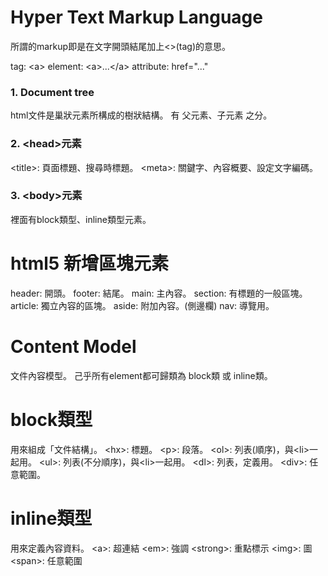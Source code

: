 # Hyper Text Markup Language
所謂的markup即是在文字開頭結尾加上<>(tag)的意思。


tag: \<a>
element: \<a>...\</a>
attribute: href="..."

### 1. Document tree
html文件是巢狀元素所構成的樹狀結構。
有 父元素、子元素 之分。

### 2. \<head>元素
\<title>: 頁面標題、搜尋時標題。
\<meta>: 關鍵字、內容概要、設定文字編碼。

### 3. \<body>元素
裡面有block類型、inline類型元素。

# html5 新增區塊元素
header: 開頭。
footer: 結尾。
main: 主內容。
section: 有標題的一般區塊。
article: 獨立內容的區塊。
aside: 附加內容。(側邊欄)
nav: 導覽用。

# Content Model
文件內容模型。
己乎所有element都可歸類為 block類 或 inline類。

# block類型
用來組成「文件結構」。
\<hx>: 標題。
\<p>: 段落。
\<ol>: 列表(順序)，與\<li>一起用。
\<ul>: 列表(不分順序)，與\<li>一起用。
\<dl>: 列表，定義用。
\<div>: 任意範圍。

# inline類型
用來定義內容資料。
\<a>: 超連結
\<em>: 強調
\<strong>: 重點標示
\<img>: 圖
\<span>: 任意範圍

